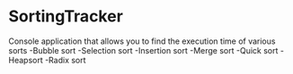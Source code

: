 # SortingTracker
Console application that allows you to find the execution time of various sorts
-Bubble sort
-Selection sort
-Insertion sort
-Merge sort 
-Quick sort
-Heapsort
-Radix sort 
